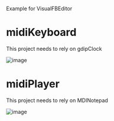 Example for VisualFBEditor

# midiKeyboard
This project needs to rely on gdipClock

![image](https://github.com/chunmingwang/MidiKeyboard/assets/35757455/fc90d9cc-96dc-4486-8ae1-7237e98c0589)

# midiPlayer
This project needs to rely on MDINotepad

![image](https://github.com/chunmingwang/MidiKeyboard/assets/35757455/2035156e-112c-46e0-ad08-ae6c9ff47170)
